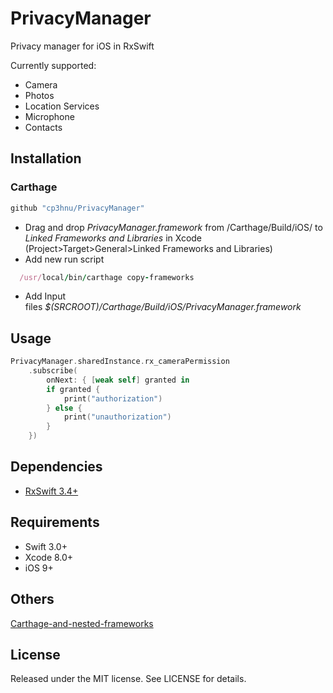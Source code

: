 # PrivacyManager

Privacy manager for iOS in RxSwift

Currently supported:

*   Camera
*   Photos
*   Location Services
*   Microphone
*   Contacts

## Installation

### Carthage

```swift
github "cp3hnu/PrivacyManager"
```

-   Drag and drop *PrivacyManager.framework* from /Carthage/Build/iOS/ to *Linked Frameworks and Libraries* in Xcode (Project>Target>General>Linked Frameworks and Libraries)
-   Add new run script

```ruby
  /usr/local/bin/carthage copy-frameworks
```

-   Add Input files *$(SRCROOT)/Carthage/Build/iOS/PrivacyManager.framework*


## Usage

```swift
PrivacyManager.sharedInstance.rx_cameraPermission
    .subscribe(
        onNext: { [weak self] granted in
	    if granted {
	        print("authorization")
	    } else {
	        print("unauthorization")
	    }
	})
```

## Dependencies

*   [RxSwift 3.4+](https://github.com/ReactiveX/RxSwift)

## Requirements

-   Swift 3.0+
-   Xcode 8.0+
-   iOS 9+

## Others

[Carthage-and-nested-frameworks](http://stylekit.org/blog/2017/02/03/Carthage-and-nested-frameworks/)

## License

Released under the MIT license. See LICENSE for details.
